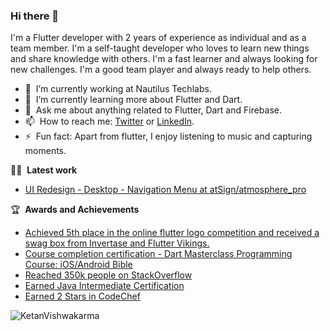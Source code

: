 ### Hi there 👋

I'm a Flutter developer with 2 years of experience as individual and as a team member. I'm a self-taught developer who loves to learn new things and share knowledge with others. I'm a fast learner and always looking for new challenges. I'm a good team player and always ready to help others. 

- 🔭 &nbsp;I’m currently working at Nautilus Techlabs.
- 🌱 &nbsp;I’m currently learning more about Flutter and Dart.
- 💬 &nbsp;Ask me about anything related to Flutter, Dart and Firebase.
- 📫 &nbsp;How to reach me: [Twitter](https://twitter.com/kdevigner) or [LinkedIn](https://www.linkedin.com/in/kdevigner).
- ⚡ &nbsp;Fun fact: Apart from flutter, I enjoy listening to music and capturing moments.

👨‍💻 &nbsp;**Latest work**
- [UI Redesign - Desktop - Navigation Menu at atSign/atmosphere_pro](https://github.com/atsign-foundation/atmosphere_pro/pull/238)


🏆 &nbsp;**Awards and Achievements**
- [Achieved 5th place in the online flutter logo competition and received a swag box from Invertase and Flutter Vikings.](https://www.linkedin.com/feed/update/urn:li:activity:6990252234332598273/)
- [Course completion certification - Dart Masterclass Programming Course: iOS/Android Bible](https://www.udemy.com/certificate/UC-30b7c923-3605-4db8-8c37-0be89b07f495/)
- [Reached 350k people on StackOverflow](https://stackoverflow.com/users/6578482/ketan-vishwakarma)
- [Earned Java Intermediate Certification](https://www.hackerrank.com/ketanvishwakarma)
- [Earned 2 Stars in CodeChef](https://www.codechef.com/users/ketanhuji)


<p align="left"> <img src="https://komarev.com/ghpvc/?username=ketanvishwakarma&label=Views&color=blue&style=for-the-badge" alt="KetanVishwakarma" /> </p>

